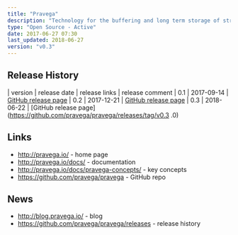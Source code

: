 ```yaml
---
title: "Pravega"
description: "Technology for the buffering and long term storage of streaming data, designed for low latency and high throughput, with support for exactly once semantics, durable writes, strict ordering, dynamic scaling, transactions and long term storage backed by HDFS.  Data is stored in named streams (continuous streams of bytes with serialisation and de-serialisation done in clients), with streams partitioned by a Routing Key into stream segments.  Data is stored in two tiers, the first using Apache BookKeeper for recent data, the second using HDFS for long term storage, with automatic ageing of data and seamless reads across tiers.  Operates on a publish/subscribe model, with subscribers able to select any point in history to read from.  Supports automatic scaling of streams (dynamically increasing or decreasing the number of stream segments based on the operations per second on the stream), exactly once semantics (ensuring records are read once and once only even after failure), durable writes (data is persisted before write operations are acknowledged), transactions (multiple events can be committed in a single operation), ordered streams (events will always be read in the same order they're written), ReaderGroups (allows multiple subscribers to co-ordinate reads from a single stream) and a state synchroniser API (allowing multiple clients to synchronise arbitrary state through Pravega).  Supports a Java SDK and out of the box integration with Flink, along with support for deployment using docker swarm, dc/os and AWS (all currently in development).  Open sourced under an Apache 2.0 licence, started in July 2016 within Dell EMC, and does not yet have a first formal release, but is under active development by a wider range of contributors.  Stated plans for future functionality include automatic deletion of data based on a retention period, support for other tier 2 storage technologies, access control, runtime metrics and Spark support."
type: "Open Source - Active"
date: 2017-06-27 07:30
last_updated: 2018-06-27
version: "v0.3"
---
```

## Release History

| version | release date | release links | release comment
| 0.1 | 2017-09-14 | [GitHub release page](https://github.com/pravega/pravega/releases/tag/v0.1.0)
| 0.2 | 2017-12-21 | [GitHub release page](https://github.com/pravega/pravega/releases/tag/v0.2.0)
| 0.3 | 2018-06-22 | [GitHub release page](https://github.com/pravega/pravega/releases/tag/v0.3 .0)

## Links

* <http://pravega.io/> - home page
* <http://pravega.io/docs/> - documentation
* <http://pravega.io/docs/pravega-concepts/> - key concepts
* <https://github.com/pravega/pravega> - GitHub repo

## News

* <http://blog.pravega.io/> - blog
* <https://github.com/pravega/pravega/releases> - release history